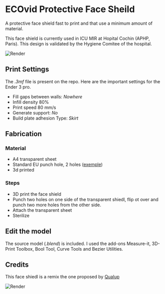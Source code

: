 # ECOvid Protective Face Sheild

A protective face shield fast to print and that use a minimum amount of material. 

This face shield is currently used in ICU MIR  at Hopital Cochin (APHP, Paris).  This design is validated by the Hygiene Comitee of the hospital. 

![Render](https://raw.githubusercontent.com/marcteys/ECOvid-FaceShield/master/pictures/render-v2.png)



## Print Settings

The *.3mf* file is present on the repo.  Here are the important settings for the Ender 3 pro.  
- Fill gaps between walls: *Nowhere*
- Infill density 80%
- Print speed 80 mm/s
- Generate support: *No*
- Build plate adhesion Type: *Skirt*


## Fabrication

### Material
- A4 transparent sheet 
- Standard EU punch hole, 2 holes ([exemple](https://www.google.com/search?q=punch+hole+2&hl=en&sxsrf=ALeKk01VRlmL0uM0lpgbsiWLHW1cRw-DiQ:1585672351383&source=lnms&tbm=isch&sa=X&ved=2ahUKEwjr1-_pkcXoAhXU8OAKHVQoCY4Q_AUoAXoECAsQAw))
- 3d printed 

### Steps
- 3D print the face shield 
- Punch two holes on one side of the transparent shiedl, flip ot over and punch two more holes from the other side. 
- Attach the transparent sheet
- Sterilize



## Edit the model

The source model (*.blend*) is included.  I used the add-ons Measure-it, 3D-Print Toolbox,  Bool Tool, Curve Tools and Bezier Utilities.

## Credits 

This face shiedl is a remix the one proposed by [Qualup](http://www.spiderbot.eu/covid-19-ecran-facial-imprime-sterilisable/)


![Render](https://raw.githubusercontent.com/marcteys/ECOvid-FaceShield/master/pictures/face.jpg)

